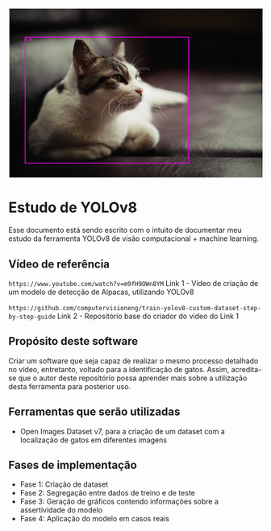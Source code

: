 ![Créditos da Imagem: Jimmy B](./cat.png)

# Estudo de YOLOv8

Esse documento está sendo escrito com o intuito de documentar meu estudo da ferramenta YOLOv8 de visão computacional + machine learning.

## Vídeo de referência
``https://www.youtube.com/watch?v=m9fH9OWn8YM``
Link 1 - Vídeo de criação de um modelo de detecção de Alpacas, utilizando YOLOv8

``https://github.com/computervisioneng/train-yolov8-custom-dataset-step-by-step-guide``
Link 2 - Repositório base do criador do vídeo do Link 1

## Propósito deste software
Criar um software que seja capaz de realizar o mesmo processo detalhado no vídeo, entretanto, voltado para a identificação de gatos. Assim, acredita-se que o autor deste repositório possa aprender mais sobre a utilização desta ferramenta para posterior uso.

## Ferramentas que serão utilizadas
- Open Images Dataset v7, para a criação de um dataset com a localização de gatos em diferentes imagens

## Fases de implementação
- Fase 1: Criação de dataset
- Fase 2: Segregação entre dados de treino e de teste
- Fase 3: Geração de gráficos contendo informações sobre a assertividade do modelo
- Fase 4: Aplicação do modelo em casos reais